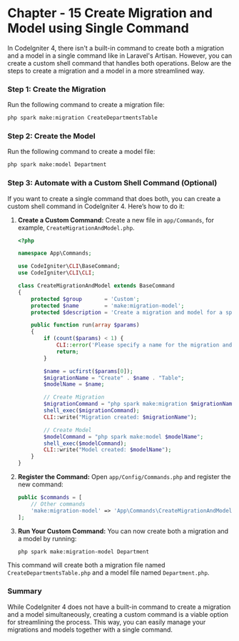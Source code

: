 # Chapter - 15 Create Migration and Model using Single Command

In CodeIgniter 4, there isn't a built-in command to create both a migration and a model in a single command like in Laravel's Artisan. However, you can create a custom shell command that handles both operations. Below are the steps to create a migration and a model in a more streamlined way.

### Step 1: Create the Migration

Run the following command to create a migration file:

```bash
php spark make:migration CreateDepartmentsTable
```

### Step 2: Create the Model

Run the following command to create a model file:

```bash
php spark make:model Department
```

### Step 3: Automate with a Custom Shell Command (Optional)

If you want to create a single command that does both, you can create a custom shell command in CodeIgniter 4. Here’s how to do it:

1. **Create a Custom Command:**
   Create a new file in `app/Commands`, for example, `CreateMigrationAndModel.php`.

   ```php
   <?php

   namespace App\Commands;

   use CodeIgniter\CLI\BaseCommand;
   use CodeIgniter\CLI\CLI;

   class CreateMigrationAndModel extends BaseCommand
   {
       protected $group       = 'Custom';
       protected $name        = 'make:migration-model';
       protected $description = 'Create a migration and model for a specified table';

       public function run(array $params)
       {
           if (count($params) < 1) {
               CLI::error('Please specify a name for the migration and model.');
               return;
           }

           $name = ucfirst($params[0]);
           $migrationName = "Create" . $name . "Table";
           $modelName = $name;

           // Create Migration
           $migrationCommand = "php spark make:migration $migrationName";
           shell_exec($migrationCommand);
           CLI::write("Migration created: $migrationName");

           // Create Model
           $modelCommand = "php spark make:model $modelName";
           shell_exec($modelCommand);
           CLI::write("Model created: $modelName");
       }
   }
   ```

2. **Register the Command:**
   Open `app/Config/Commands.php` and register the new command:

   ```php
   public $commands = [
       // Other commands
       'make:migration-model' => 'App\Commands\CreateMigrationAndModel',
   ];
   ```

3. **Run Your Custom Command:**
   You can now create both a migration and a model by running:

   ```bash
   php spark make:migration-model Department
   ```

This command will create both a migration file named `CreateDepartmentsTable.php` and a model file named `Department.php`.

### Summary

While CodeIgniter 4 does not have a built-in command to create a migration and a model simultaneously, creating a custom command is a viable option for streamlining the process. This way, you can easily manage your migrations and models together with a single command.